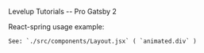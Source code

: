 Levelup Tutorials -- Pro Gatsby 2

React-spring usage example:

	See: `./src/components/Layout.jsx` ( `animated.div` )
